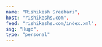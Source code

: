 ```yaml
---
name: "Rishikesh Sreehari",
host: "rishikeshs.com",
feed: "rishikeshs.com/index.xml",
ssg: "Hugo",
type: "personal"
---
```


